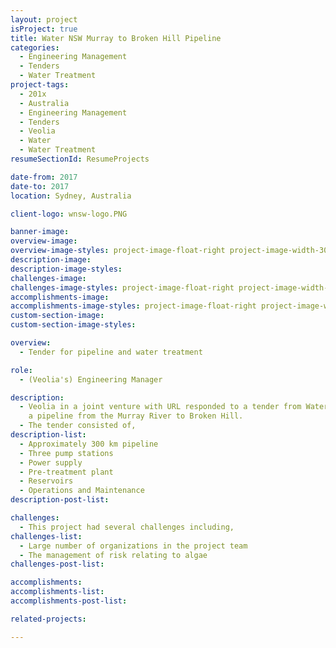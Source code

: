 ```yaml
---
layout: project
isProject: true
title: Water NSW Murray to Broken Hill Pipeline
categories:
  - Engineering Management
  - Tenders
  - Water Treatment
project-tags:
  - 201x
  - Australia
  - Engineering Management
  - Tenders
  - Veolia
  - Water
  - Water Treatment
resumeSectionId: ResumeProjects

date-from: 2017
date-to: 2017
location: Sydney, Australia

client-logo: wnsw-logo.PNG

banner-image:
overview-image:
overview-image-styles: project-image-float-right project-image-width-30
description-image:
description-image-styles:
challenges-image:
challenges-image-styles: project-image-float-right project-image-width-40
accomplishments-image:
accomplishments-image-styles: project-image-float-right project-image-width-40
custom-section-image:
custom-section-image-styles:

overview:
  - Tender for pipeline and water treatment

role:
  - (Veolia's) Engineering Manager

description:
  - Veolia in a joint venture with URL responded to a tender from Water NSW for
    a pipeline from the Murray River to Broken Hill.
  - The tender consisted of,
description-list:
  - Approximately 300 km pipeline
  - Three pump stations
  - Power supply
  - Pre-treatment plant
  - Reservoirs
  - Operations and Maintenance
description-post-list:

challenges:
  - This project had several challenges including,
challenges-list:    
  - Large number of organizations in the project team
  - The management of risk relating to algae
challenges-post-list:    

accomplishments:
accomplishments-list:    
accomplishments-post-list:    

related-projects:

---
```

